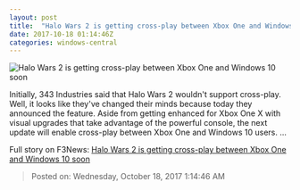 ```yaml
---
layout: post
title:  "Halo Wars 2 is getting cross-play between Xbox One and Windows 10 soon"
date: 2017-10-18 01:14:46Z
categories: windows-central
---
```


![Halo Wars 2 is getting cross-play between Xbox One and Windows 10 soon](https://www.windowscentral.com/sites/wpcentral.com/files/styles/large/public/field/image/2017/10/Halo-Wars-2-1280x720_0.jpg?itok=cdgsJJIy)

Initially, 343 Industries said that Halo Wars 2 wouldn't support cross-play. Well, it looks like they've changed their minds because today they announced the feature. Aside from getting enhanced for Xbox One X with visual upgrades that take advantage of the powerful console, the next update will enable cross-play between Xbox One and Windows 10 users. ...


Full story on F3News: [Halo Wars 2 is getting cross-play between Xbox One and Windows 10 soon](http://www.f3nws.com/n/fQrKWB)

> Posted on: Wednesday, October 18, 2017 1:14:46 AM
